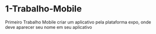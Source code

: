 # 1-Trabalho-Mobile
Primeiro Trabalho Mobile criar um aplicativo pela plataforma expo, onde deve aparecer seu nome em seu aplicativo
